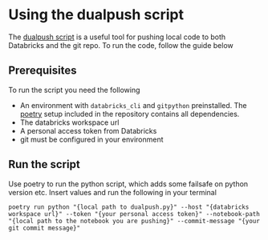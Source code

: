 # Using the dualpush script

The [dualpush script](../utils/dualpush.py) is a useful tool for pushing local code to both Databricks and the git repo. To run the code, follow the guide below

## Prerequisites

To run the script you need the following

- An environment with `databricks_cli` and `gitpython` preinstalled. The [poetry](https://python-poetry.org/) setup included in the repository contains all dependencies.
- The databricks workspace url
- A personal access token from Databricks
- git must be configured in your environment

## Run the script

Use poetry to run the python script, which adds some failsafe on python version etc. Insert values and run the following in your terminal

`poetry run python "{local path to dualpush.py}" --host "{databricks workspace url}" --token "{your personal access token}" --notebook-path "{local path to the notebook you are pushing}" --commit-message "{your git commit message}"`
